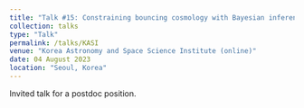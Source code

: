```yaml
---
title: "Talk #15: Constraining bouncing cosmology with Bayesian inference"
collection: talks
type: "Talk"
permalink: /talks/KASI
venue: "Korea Astronomy and Space Science Institute (online)"
date: 04 August 2023
location: "Seoul, Korea"
---
```


<style>
body {
text-align: justify}
</style>


Invited talk for a postdoc position.

